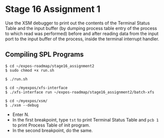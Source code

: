 # Stage 16 Assignment 1

Use the XSM debugger to print out the contents of the Terminal Status Table and the input buffer (by dumping process table entry of the process to which read was performed) before and after reading data from the input port to the input buffer of the process, inside the terminal interrupt handler. 

## Compiling SPL Programs

```
$ cd ~/expos-roadmap/stage16_assignment2
$ sudo chmod +x run.sh

$ ./run.sh

$ cd ~/myexpos/xfs-interface
$ ./xfs-interface run ~/expos-roadmap/stage16_assignment2/batch-xfs

$ cd ~/myexpos/xsm/
$ ./xsm --debug
```
* Enter N.
* In the first breakpoint, type `tst` to print Terminal Status Table and `pcb 1` to print Process Table of init program.
* In the second breakpoint, do the same.